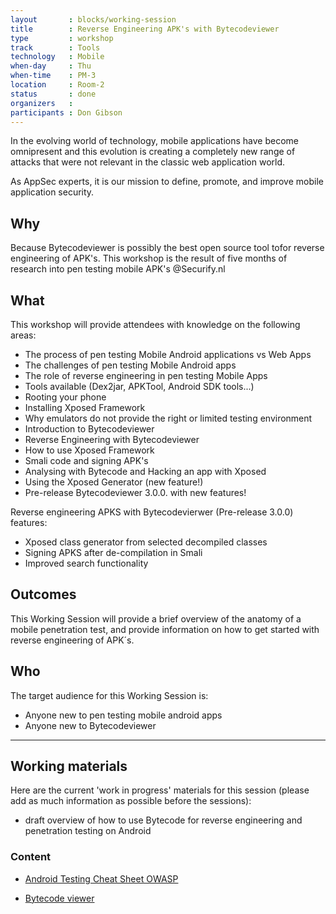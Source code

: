 ```yaml
---
layout       : blocks/working-session
title        : Reverse Engineering APK's with Bytecodeviewer
type         : workshop
track        : Tools
technology   : Mobile
when-day     : Thu
when-time    : PM-3
location     : Room-2
status       : done
organizers   : 
participants : Don Gibson
---
```


In the evolving world of technology, mobile applications have become omnipresent and this evolution is creating a completely new range of attacks that were not relevant in the classic web application world.

As AppSec experts, it is our mission to define, promote, and improve mobile application security.

## Why

Because Bytecodeviewer is possibly the best open source tool tofor reverse engineering of APK's. This workshop is the result of five months of research into pen testing mobile APK's @Securify.nl

## What

This workshop will provide attendees with knowledge on the following areas:

- The process of pen testing Mobile Android applications vs Web Apps
- The challenges of pen testing Mobile Android apps 
- The role of reverse engineering in pen testing Mobile Apps
- Tools available (Dex2jar, APKTool, Android SDK tools...)
- Rooting your phone
- Installing Xposed Framework
- Why emulators do not provide the right or limited testing environment
- Introduction to Bytecodeviewer
- Reverse Engineering with Bytecodeviewer
- How to use Xposed Framework 
- Smali code and signing APK's
- Analysing with Bytecode and Hacking an app with Xposed
- Using the Xposed Generator (new feature!)
- Pre-release Bytecodeviewer 3.0.0. with new features!

Reverse engineering APKS with Bytecodevierwer (Pre-release 3.0.0) features:

- Xposed class generator from selected decompiled classes
- Signing APKS after de-compilation in Smali
- Improved search functionality

## Outcomes

This Working Session will provide a brief overview of the anatomy of a mobile penetration test, and provide information on how to get started with reverse engineering of APK´s.

## Who

The target audience for this Working Session is:

- Anyone new to pen testing mobile android apps
- Anyone new to Bytecodeviewer

--- 

## Working materials

Here are the current 'work in progress' materials for this session (please add as much information as possible before the sessions):
- draft overview of how to use Bytecode for reverse engineering and penetration testing on Android

### Content

- [Android Testing Cheat Sheet OWASP](https://www.owasp.org/index.php/Android_Testing_Cheat_Sheet)

- [Bytecode viewer](https://github.com/Konloch/bytecode-viewer)
